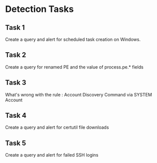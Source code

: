 # Detection Tasks

## Task 1
Create a query and alert for scheduled task creation on Windows.

## Task 2
Create a query for renamed PE and the value of process.pe.* fields

## Task 3
What's wrong with the rule : Account Discovery Command via SYSTEM Account

## Task 4
Create a query and alert for certutil file downloads

## Task 5
Create a query and alert for failed SSH logins
